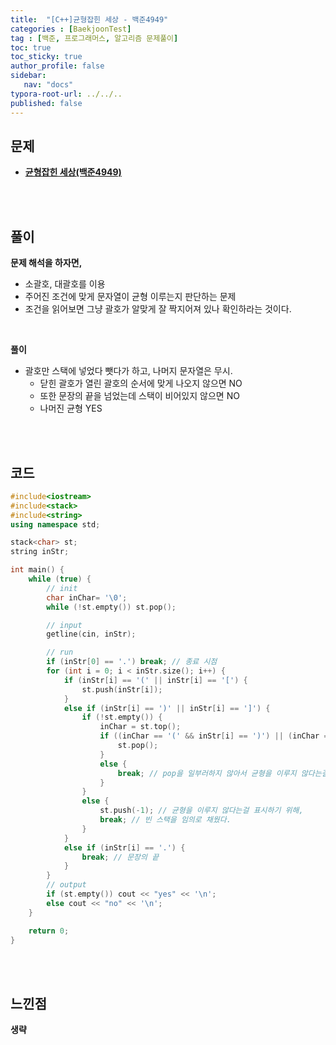 ```yaml
---
title:  "[C++]균형잡힌 세상 - 백준4949"
categories : [BaekjoonTest]
tag : [백준, 프로그래머스, 알고리즘 문제풀이]
toc: true
toc_sticky: true
author_profile: false
sidebar:
   nav: "docs"
typora-root-url: ../../..
published: false
---
```




## 문제

* **[균형잡힌 세상(백준4949)](https://www.acmicpc.net/problem/4949)**

<br><br>

## 풀이

**문제 해석을 하자면,**

* 소괄호, 대괄호를 이용
* 주어진 조건에 맞게 문자열이 균형 이루는지 판단하는 문제
* 조건을 읽어보면 그냥 괄호가 알맞게 잘 짝지어져 있나 확인하라는 것이다.
  

<br>

**풀이**

* 괄호만 스택에 넣었다 뺏다가 하고, 나머지 문자열은 무시.
   * 닫힌 괄호가 열린 괄호의 순서에 맞게 나오지 않으면 NO
   * 또한 문장의 끝을 넘었는데 스택이 비어있지 않으면 NO
   * 나머진 균형 YES



<br><br>

## 코드

```c++
#include<iostream>
#include<stack>
#include<string>
using namespace std;

stack<char> st;
string inStr;

int main() {
	while (true) {
		// init
		char inChar= '\0';
		while (!st.empty()) st.pop();

		// input
		getline(cin, inStr);

		// run
		if (inStr[0] == '.') break; // 종료 시점
		for (int i = 0; i < inStr.size(); i++) {
			if (inStr[i] == '(' || inStr[i] == '[') {
				st.push(inStr[i]);
			}
			else if (inStr[i] == ')' || inStr[i] == ']') {
				if (!st.empty()) {
					inChar = st.top();
					if ((inChar == '(' && inStr[i] == ')') || (inChar == '[' && inStr[i] == ']')) {
						st.pop();
					}
					else {
						break; // pop을 일부러하지 않아서 균형을 이루지 않다는걸 표시한다.
					}
				}
				else {
					st.push(-1); // 균형을 이루지 않다는걸 표시하기 위해,
					break; // 빈 스택을 임의로 채웠다.
				}
			}
			else if (inStr[i] == '.') {
				break; // 문장의 끝
			}
		}
		// output
		if (st.empty()) cout << "yes" << '\n';
		else cout << "no" << '\n';
	}

	return 0;
}
```

<br><br>

## 느낀점

**생략**
